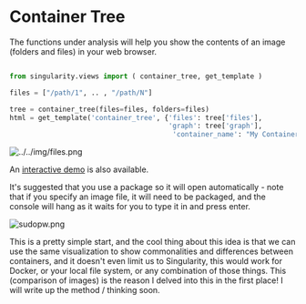 # Container Tree

The functions under analysis will help you show the contents of an image (folders and files) in your web browser.

```python

from singularity.views import ( container_tree, get_template )

files = ["/path/1", .. , "/path/N"]

tree = container_tree(files=files, folders=files)
html = get_template('container_tree', {'files': tree['files'],
                                       'graph': tree['graph'],
                                        'container_name': "My Container Tree"})
```

![../../img/files.png](../../img/files.png)

An [interactive demo](https://singularityware.github.io/singularity-python/examples/container_tree) is also available.

It's suggested that you use a package so it will open automatically - note that if you specify an image file, it will need to be packaged, and the console will hang as it waits for you to type it in and press enter.

![sudopw.png](sudopw.png)

This is a pretty simple start, and the cool thing about this idea is that we can use the same visualization to show commonalities and differences between containers, and it doesn't even limit us to Singularity, this would work for Docker, or your local file system, or any combination of those things. This (comparison of images) is the reason I delved into this in the first place! I will write up the method / thinking soon.
